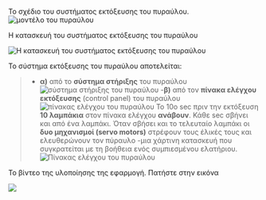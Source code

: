 To σχέδιο του συστήματος εκτόξευσης του πυραύλου.
![μοντέλο του πυραύλου](/assets/images/tux.png)

Η κατασκευή του συστήματος εκτόξευσης του πυραύλου

![Η κατασκευή του συστήματος εκτόξευσης του πυραύλου](/assets/images/system1.png)

Το σύστημα εκτόξευσης του πυραύλου αποτελείται:

>- **α)** από το **σύστημα στήριξης** του πυραύλου
![σύστημα στήριξης  του πυραύλου](/assets/images/ektokseusi1.png)
>-**β)** από τον **πίνακα ελέγχου εκτόξευσης** (control panel) του πυραύλου
![πίνακας ελέγχου  του πυραύλου](/assets/images/control-panel2.png)
Το 10ο sec πριν την εκτόξευση **10 λαμπάκια** στον πίνακα ελέγχου **ανάβουν**. Κάθε sec σβήνει και από ένα λαμπάκι. 
Όταν σβήσει και το τελευταίο λαμπάκι οι **δυο μηχανισμοί (servo motors)** στρέφουν τους έλικές τους και ελευθερώνουν τον πύραυλο -μια χάρτινη κατασκευή που συγκρατείται με τη βοήθεια  ενός συμπιεσμένου ελατήριου.
![Πίνακας ελέγχου   του πυραύλου](/assets/images/control-panel3.png)

Το βίντεο της υλοποίησης της εφαρμογή. Πατήστε στην εικόνα
 
[![](http://img.youtube.com/vi/N7nc3WyzJ0s/0.jpg)](http://www.youtube.com/watch?v=N7nc3WyzJ0s "Εκτόξευση πυραύλου ")
